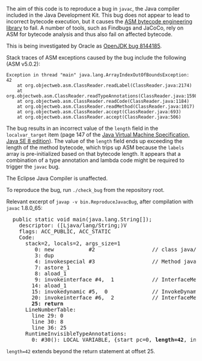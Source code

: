 The aim of this code is to reproduce a bug in `javac`, the Java compiler included in the
Java Development Kit. This bug does not appear to lead to incorrect bytecode execution,
but it causes the [ASM bytecode engineering library](http://asm.ow2.org) to fail. A number
of tools, such as Findbugs and JaCoCo, rely on ASM for bytecode analysis and thus also
fail on affected bytecode.

This is being investigated by Oracle as [OpenJDK bug 8144185](https://bugs.openjdk.java.net/browse/JDK-8144185).

Stack traces of ASM exceptions caused by the bug include the following (ASM v5.0.2):

```
Exception in thread "main" java.lang.ArrayIndexOutOfBoundsException: 42
	at org.objectweb.asm.ClassReader.readLabel(ClassReader.java:2174)
	at org.objectweb.asm.ClassReader.readTypeAnnotations(ClassReader.java:1598)
	at org.objectweb.asm.ClassReader.readCode(ClassReader.java:1184)
	at org.objectweb.asm.ClassReader.readMethod(ClassReader.java:1017)
	at org.objectweb.asm.ClassReader.accept(ClassReader.java:693)
	at org.objectweb.asm.ClassReader.accept(ClassReader.java:506)
```

The bug results in an incorrect value of the `length` field in the `localvar_target`
item (page 147 of the [Java Virtual Machine Specification, Java SE 8 edition](https://docs.oracle.com/javase/specs/jvms/se8/jvms8.pdf)).
The value of the `length` field ends up exceeding the length of the method bytecode,
which trips up ASM because the `labels` array is pre-initialized based on that bytecode
length. It appears that a combination of a type annotation and lambda code might be
required to trigger the `javac` bug.

The Eclipse Java Compiler is unaffected.

To reproduce the bug, run `./check_bug` from the repository root.

Relevant excerpt of `javap -v bin.ReproduceJavacBug`, after compilation with `javac`
1.8.0\_65:

<pre>
  public static void main(java.lang.String[]);
    descriptor: ([Ljava/lang/String;)V
    flags: ACC_PUBLIC, ACC_STATIC
    Code:
      stack=2, locals=2, args_size=1
         0: new           #2                  // class java/util/ArrayList
         3: dup
         4: invokespecial #3                  // Method java/util/ArrayList."<init>":()V
         7: astore_1
         8: aload_1
         9: invokeinterface #4,  1            // InterfaceMethod java/util/Collection.stream:()Ljava/util/stream/Stream;
        14: aload_1
        15: invokedynamic #5,  0              // InvokeDynamic #0:accept:(Ljava/util/Collection;)Ljava/util/function/Consumer;
        20: invokeinterface #6,  2            // InterfaceMethod java/util/stream/Stream.forEach:(Ljava/util/function/Consumer;)V
        <b>25: return</b>
      LineNumberTable:
        line 29: 0
        line 30: 8
        line 36: 25
      RuntimeInvisibleTypeAnnotations:
        0: #30(): LOCAL_VARIABLE, {start_pc=0, <b>length=42</b>, index=0}, location=[TYPE_ARGUMENT(0)]
</pre>

`length=42` extends beyond the return statement at offset 25.
